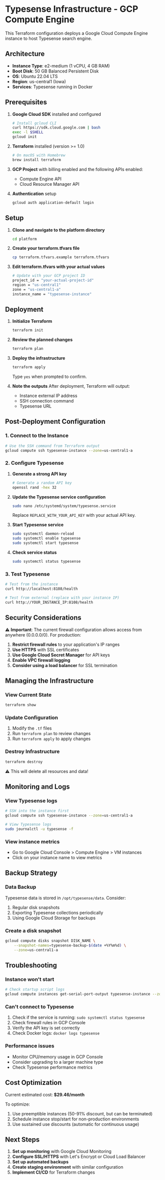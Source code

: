 # Typesense Infrastructure - GCP Compute Engine

This Terraform configuration deploys a Google Cloud Compute Engine instance to host Typesense search engine.

## Architecture

- **Instance Type**: e2-medium (1 vCPU, 4 GB RAM)
- **Boot Disk**: 50 GB Balanced Persistent Disk
- **OS**: Ubuntu 22.04 LTS
- **Region**: us-central1 (Iowa)
- **Services**: Typesense running in Docker

## Prerequisites

1. **Google Cloud SDK** installed and configured
   ```bash
   # Install gcloud CLI
   curl https://sdk.cloud.google.com | bash
   exec -l $SHELL
   gcloud init
   ```

2. **Terraform** installed (version >= 1.0)
   ```bash
   # On macOS with Homebrew
   brew install terraform
   ```

3. **GCP Project** with billing enabled and the following APIs enabled:
   - Compute Engine API
   - Cloud Resource Manager API

4. **Authentication** setup
   ```bash
   gcloud auth application-default login
   ```

## Setup

1. **Clone and navigate to the platform directory**
   ```bash
   cd platform
   ```

2. **Create your terraform.tfvars file**
   ```bash
   cp terraform.tfvars.example terraform.tfvars
   ```

3. **Edit terraform.tfvars with your actual values**
   ```bash
   # Update with your GCP project ID
   project_id = "your-actual-project-id"
   region = "us-central1"
   zone = "us-central1-a"
   instance_name = "typesense-instance"
   ```

## Deployment

1. **Initialize Terraform**
   ```bash
   terraform init
   ```

2. **Review the planned changes**
   ```bash
   terraform plan
   ```

3. **Deploy the infrastructure**
   ```bash
   terraform apply
   ```
   Type `yes` when prompted to confirm.

4. **Note the outputs**
   After deployment, Terraform will output:
   - Instance external IP address
   - SSH connection command
   - Typesense URL

## Post-Deployment Configuration

### 1. Connect to the Instance

```bash
# Use the SSH command from Terraform output
gcloud compute ssh typesense-instance --zone=us-central1-a
```

### 2. Configure Typesense

1. **Generate a strong API key**
   ```bash
   # Generate a random API key
   openssl rand -hex 32
   ```

2. **Update the Typesense service configuration**
   ```bash
   sudo nano /etc/systemd/system/typesense.service
   ```
   Replace `REPLACE_WITH_YOUR_API_KEY` with your actual API key.

3. **Start Typesense service**
   ```bash
   sudo systemctl daemon-reload
   sudo systemctl enable typesense
   sudo systemctl start typesense
   ```

4. **Check service status**
   ```bash
   sudo systemctl status typesense
   ```

### 3. Test Typesense

```bash
# Test from the instance
curl http://localhost:8108/health

# Test from external (replace with your instance IP)
curl http://YOUR_INSTANCE_IP:8108/health
```

## Security Considerations

⚠️ **Important**: The current firewall configuration allows access from anywhere (0.0.0.0/0). For production:

1. **Restrict firewall rules** to your application's IP ranges
2. **Use HTTPS** with SSL certificates
3. **Use Google Cloud Secret Manager** for API keys
4. **Enable VPC firewall logging**
5. **Consider using a load balancer** for SSL termination

## Managing the Infrastructure

### View Current State
```bash
terraform show
```

### Update Configuration
1. Modify the `.tf` files
2. Run `terraform plan` to review changes
3. Run `terraform apply` to apply changes

### Destroy Infrastructure
```bash
terraform destroy
```
⚠️ This will delete all resources and data!

## Monitoring and Logs

### View Typesense logs
```bash
# SSH into the instance first
gcloud compute ssh typesense-instance --zone=us-central1-a

# View Typesense logs
sudo journalctl -u typesense -f
```

### View instance metrics
- Go to Google Cloud Console > Compute Engine > VM instances
- Click on your instance name to view metrics

## Backup Strategy

### Data Backup
Typesense data is stored in `/opt/typesense/data`. Consider:
1. Regular disk snapshots
2. Exporting Typesense collections periodically
3. Using Google Cloud Storage for backups

### Create a disk snapshot
```bash
gcloud compute disks snapshot DISK_NAME \
    --snapshot-names=typesense-backup-$(date +%Y%m%d) \
    --zone=us-central1-a
```

## Troubleshooting

### Instance won't start
```bash
# Check startup script logs
gcloud compute instances get-serial-port-output typesense-instance --zone=us-central1-a
```

### Can't connect to Typesense
1. Check if the service is running: `sudo systemctl status typesense`
2. Check firewall rules in GCP Console
3. Verify the API key is set correctly
4. Check Docker logs: `docker logs typesense`

### Performance issues
- Monitor CPU/memory usage in GCP Console
- Consider upgrading to a larger machine type
- Check Typesense performance metrics

## Cost Optimization

Current estimated cost: **$29.46/month**

To optimize:
1. Use preemptible instances (50-91% discount, but can be terminated)
2. Schedule instance stop/start for non-production environments
3. Use sustained use discounts (automatic for continuous usage)

## Next Steps

1. **Set up monitoring** with Google Cloud Monitoring
2. **Configure SSL/HTTPS** with Let's Encrypt or Cloud Load Balancer
3. **Set up automated backups**
4. **Create staging environment** with similar configuration
5. **Implement CI/CD** for Terraform changes